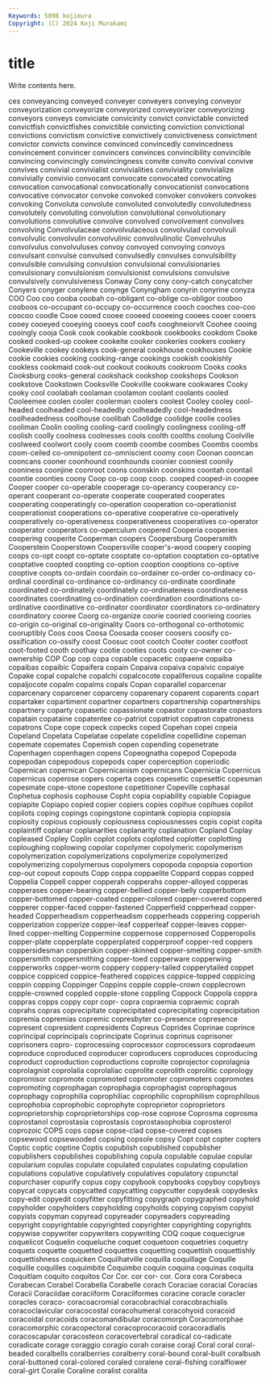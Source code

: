 ```yaml
---
Keywords: 5898 kojimura
Copyright: (C) 2024 Koji Murakami
---
```


# title

Write contents here.



ces conveyancing
conveyed conveyer conveyers conveying conveyor conveyorization conveyorize conveyorized conveyorizer conveyorizing
conveyors conveys conviciate convicinity convict convictable convicted convictfish convictfishes convictible
convicting conviction convictional convictions convictism convictive convictively convictiveness convictment convictor
convicts convince convinced convincedly convincedness convincement convincer convincers convinces convincibility
convincible convincing convincingly convincingness convite convito convival convive convives convivial
convivialist convivialities conviviality convivialize convivially convivio convocant convocate convocated convocating
convocation convocational convocationally convocationist convocations convocative convocator convoke convoked convoker
convokers convokes convoking Convoluta convolute convoluted convolutedly convolutedness convolutely convoluting
convolution convolutional convolutionary convolutions convolutive convolve convolved convolvement convolves convolving
Convolvulaceae convolvulaceous convolvulad convolvuli convolvulic convolvulin convolvulinic convolvulinolic Convolvulus convolvulus
convolvuluses convoy convoyed convoying convoys convulsant convulse convulsed convulsedly convulses
convulsibility convulsible convulsing convulsion convulsional convulsionaries convulsionary convulsionism convulsionist convulsions
convulsive convulsively convulsiveness Conway Cony cony cony-catch conycatcher Conyers conyger
conylene conynge Conyngham conyrin conyrine conyza COO Coo coo cooba
coobah co-obligant co-oblige co-obligor cooboo cooboos co-occupant co-occupy co-occurrence cooch
cooches coo-coo coocoo coodle Cooe cooed cooee cooeed cooeeing cooees
cooer cooers cooey cooeyed cooeying cooeys coof coofs cooghneiorvlt Coohee
cooing cooingly cooja Cook cook cookable cookbook cookbooks cookdom Cooke
cooked cooked-up cookee cookeite cooker cookeries cookers cookery Cookeville cookey
cookeys cook-general cookhouse cookhouses Cookie cookie cookies cooking cooking-range cookings
cookish cookishly cookless cookmaid cook-out cookout cookouts cookroom Cooks cooks
Cooksburg cooks-general cookshack cookshop cookshops Cookson cookstove Cookstown Cooksville Cookville
cookware cookwares Cooky cooky cool coolabah coolaman coolamon coolant coolants
cooled Cooleemee coolen cooler coolerman coolers coolest Cooley cooley cool-headed
coolheaded cool-headedly coolheadedly cool-headedness coolheadedness coolhouse coolibah Coolidge coolidge coolie
coolies cooliman Coolin cooling cooling-card coolingly coolingness cooling-off coolish coolly
coolness coolnesses cools coolth coolths coolung Coolville coolweed coolwort cooly
coom coomb coombe coombes Coombs coombs coom-ceiled co-omnipotent co-omniscient coomy
coon Coonan cooncan cooncans cooner coonhound coonhounds coonier cooniest coonily
cooniness coonjine coonroot coons coonskin coonskins coontah coontail coontie coonties
coony Coop co-op coop coop. cooped cooped-in coopee Cooper cooper
co-operable cooperage co-operancy cooperancy co-operant cooperant co-operate cooperate cooperated cooperates
cooperating cooperatingly co-operation cooperation co-operationist cooperationist cooperations co-operative cooperative co-operatively
cooperatively co-operativeness cooperativeness cooperatives co-operator cooperator cooperators co-operculum coopered Cooperia
cooperies coopering cooperite Cooperman coopers Coopersburg Coopersmith Cooperstein Cooperstown Coopersville
cooper's-wood coopery cooping coops co-opt coopt co-optate cooptate co-optation cooptation
co-optative cooptative coopted coopting co-option cooption cooptions co-optive cooptive coopts
co-ordain coordain co-ordainer co-order co-ordinacy co-ordinal coordinal co-ordinance co-ordinancy co-ordinate
coordinate coordinated co-ordinately coordinately co-ordinateness coordinateness coordinates coordinating co-ordination coordination
coordinations co-ordinative coordinative co-ordinator coordinator coordinators co-ordinatory coordinatory cooree Coorg
co-organize coorie cooried coorieing coories co-origin co-original co-originality Coors co-orthogonal
co-orthotomic cooruptibly Coos coos Coosa Coosada cooser coosers coosify co-ossification
co-ossify coost Coosuc coot cootch Cooter cooter cootfoot coot-footed cooth
coothay cootie cooties coots cooty co-owner co-ownership COP Cop cop
copa copable copacetic copaene copaiba copaibas copaibic Copaifera copain Copaiva
copaiva copaivic copaiye Copake copal copalche copalchi copalcocote copaliferous copaline
copalite copaljocote copalm copalms copals Copan coparallel coparcenar coparcenary coparcener
coparceny coparenary coparent coparents copart copartaker copartiment copartner copartners copartnership
copartnerships copartnery coparty copasetic copassionate copastor copastorate copastors copatain copataine
copatentee co-patriot copatriot copatron copatroness copatrons Cope cope copeck copecks
coped Copehan copei copeia Copeland Copelata Copelatae copelate copelidine copellidine
copeman copemate copemates Copemish copen copending copenetrate Copenhagen copenhagen copens
Copeognatha copepod Copepoda copepodan copepodous copepods coper coperception coperiodic Copernican
copernican Copernicanism copernicans Copernicia Copernicus copernicus coperose copers coperta copes
copesetic copesettic copesman copesmate cope-stone copestone copetitioner Copeville cophasal Cophetua
cophosis cophouse Copht copia copiability copiable Copiague copiapite Copiapo copied
copier copiers copies copihue copihues copilot copilots coping copings copingstone
copintank copiopia copiopsia copiosity copious copiously copiousness copiousnesses copis copist
copita coplaintiff coplanar coplanarities coplanarity coplanation Copland Coplay copleased Copley
Coplin coplot coplots coplotted coplotter coplotting coploughing coplowing copolar copolymer
copolymeric copolymerism copolymerization copolymerizations copolymerize copolymerized copolymerizing copolymerous copolymers copopoda
copopsia coportion cop-out copout copouts Copp coppa coppaelite Coppard coppas
copped Coppelia Coppell copper copperah copperahs copper-alloyed copperas copperases copper-bearing
copper-bellied copper-belly copperbottom copper-bottomed copper-coated copper-colored copper-covered coppered copperer copper-faced
copper-fastened Copperfield copperhead copper-headed Copperheadism copperheadism copperheads coppering copperish copperization
copperize copper-leaf copperleaf copper-leaves copper-lined copper-melting Coppermine coppernose coppernosed Copperopolis
copper-plate copperplate copperplated copperproof copper-red coppers coppersidesman copperskin copper-skinned copper-smelting
copper-smith coppersmith coppersmithing copper-toed copperware copperwing copperworks copper-worm coppery coppery-tailed
copperytailed coppet coppice coppiced coppice-feathered coppices coppice-topped coppicing coppin copping
Coppinger Coppins copple copple-crown copplecrown copple-crowned coppled copple-stone coppling Coppock
Coppola coppra coppras copps coppy copr copr- copra copraemia copraemic
coprah coprahs copras coprecipitate coprecipitated coprecipitating coprecipitation copremia copremias copremic
copresbyter co-presence copresence copresent copresident copresidents Copreus Coprides Coprinae coprince
coprincipal coprincipals coprincipate Coprinus coprinus coprisoner coprisoners copro- coprocessing coprocessor
coprocessors coprodaeum coproduce coproduced coproducer coproducers coproduces coproducing coproduct coproduction
coproductions coproite coprojector coprolagnia coprolagnist coprolalia coprolaliac coprolite coprolith coprolitic
coprology copromisor copromote copromoted copromoter copromoters copromotes copromoting coprophagan coprophagia
coprophagist coprophagous coprophagy coprophilia coprophiliac coprophilic coprophilism coprophilous coprophobia coprophobic
coprophyte coproprietor coproprietors coproprietorship coproprietorships cop-rose coprose Coprosma coprosma coprostanol
coprostasia coprostasis coprostasophobia coprosterol coprozoic COPS cops copse copse-clad copse-covered
copses copsewood copsewooded copsing copsole copsy Copt copt copter copters
Coptic coptic coptine Coptis copublish copublished copublisher copublishers copublishes copublishing
copula copulable copulae copular copularium copulas copulate copulated copulates copulating
copulation copulations copulative copulatively copulatives copulatory copunctal copurchaser copurify copus
copy copybook copybooks copyboy copyboys copycat copycats copycatted copycatting copycutter
copydesk copydesks copy-edit copyedit copyfitter copyfitting copygraph copygraphed copyhold copyholder
copyholders copyholding copyholds copying copyism copyist copyists copyman copyread copyreader
copyreaders copyreading copyright copyrightable copyrighted copyrighter copyrighting copyrights copywise copywriter
copywriters copywriting COQ coque coquecigrue coquelicot Coquelin coqueluche coquet coquetoon
coquetries coquetry coquets coquette coquetted coquettes coquetting coquettish coquettishly coquettishness
coquicken Coquilhatville coquilla coquillage Coquille coquille coquilles coquimbite Coquimbo coquin
coquina coquinas coquita Coquitlam coquito coquitos Cor Cor. cor cor-
cor. Cora cora Corabeca Corabecan Corabel Corabella Corabelle corach Coraciae
coracial Coracias Coracii Coraciidae coraciiform Coraciiformes coracine coracle coracler coracles
coraco- coracoacromial coracobrachial coracobrachialis coracoclavicular coracocostal coracohumeral coracohyoid coracoid coracoidal
coracoids coracomandibular coracomorph Coracomorphae coracomorphic coracopectoral coracoprocoracoid coracoradialis coracoscapular coracosteon
coracovertebral coradical co-radicate coradicate corage coraggio coragio corah coraise coraji
Coral coral coral-beaded coralbells coralberries coralberry coral-bound coral-built coralbush coral-buttoned
coral-colored coraled coralene coral-fishing coralflower coral-girt Coralie Coraline coralist coralita
